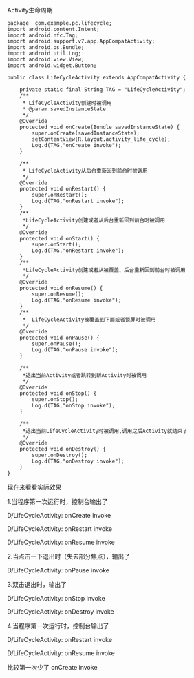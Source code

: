 Activity生命周期

``` android
package  com.example.pc.lifecycle;
import android.content.Intent;
import android.nfc.Tag;
import android.support.v7.app.AppCompatActivity;
import android.os.Bundle;
import android.util.Log;
import android.view.View;
import android.widget.Button;

public class LifeCycleActivity extends AppCompatActivity {

    private static final String TAG = "LifeCycleActivity";
    /**
     * LifeCycleActivity创建时被调用
     * @param savedInstanceState
     */
    @Override
    protected void onCreate(Bundle savedInstanceState) {
        super.onCreate(savedInstanceState);
        setContentView(R.layout.activity_life_cycle);
        Log.d(TAG,"onCreate invoke");
    }
    
    /**
     * LifeCycleActivity从后台重新回到前台时被调用
     */
    @Override
    protected void onRestart() {
        super.onRestart();
        Log.d(TAG,"onRestart invoke");
    }
    /**
     *LifeCycleActivity创建或者从后台重新回到前台时被调用
     */
    @Override
    protected void onStart() {
        super.onStart();
        Log.d(TAG,"onRestart invoke");
    }
    /**
     *LifeCycleActivity创建或者从被覆盖、后台重新回到前台时被调用
     */
    @Override
    protected void onResume() {
        super.onResume();
        Log.d(TAG,"onResume invoke");
    }
    /**
     *  LifeCycleActivity被覆盖到下面或者锁屏时被调用
     */
    @Override
    protected void onPause() {
        super.onPause();
        Log.d(TAG,"onPause invoke");
    }

    /**
     *退出当前Activity或者跳转到新Activity时被调用
     */
    @Override
    protected void onStop() {
        super.onStop();
        Log.d(TAG,"onStop invoke");
    }

    /**
     *退出当前LifeCycleActivity时被调用,调用之后Activity就结束了
     */
    @Override
    protected void onDestroy() {
        super.onDestroy();
        Log.d(TAG,"onDestroy invoke");
    }
}

```
现在来看看实际效果

1.当程序第一次运行时，控制台输出了

D/LifeCycleActivity: onCreate invoke

D/LifeCycleActivity: onRestart invoke

D/LifeCycleActivity: onResume invoke

2.当点击一下退出时（失去部分焦点），输出了

D/LifeCycleActivity: onPause invoke

3.双击退出时，输出了

D/LifeCycleActivity: onStop invoke

D/LifeCycleActivity: onDestroy invoke

4.当程序第一次运行时，控制台输出了

D/LifeCycleActivity: onRestart invoke

D/LifeCycleActivity: onResume invoke

比较第一次少了 onCreate invoke
